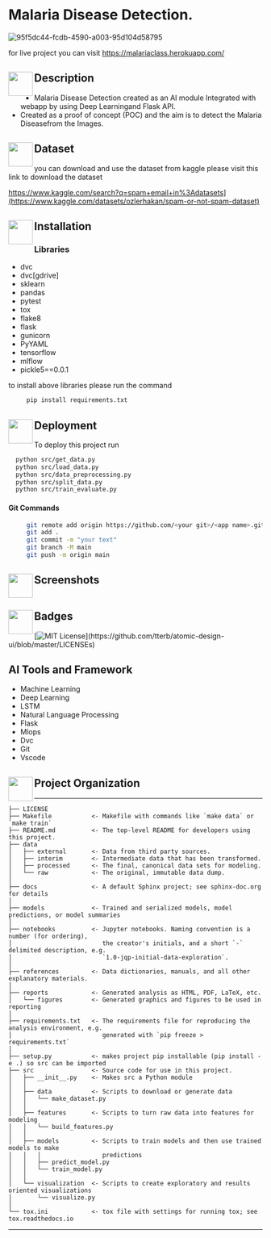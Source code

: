 
#  Malaria Disease Detection.

![95f5dc44-fcdb-4590-a003-95d104d58795](https://user-images.githubusercontent.com/61903698/188264368-70ec3b6a-a01e-4d1b-9264-215aad27d2af.gif)


for live project you can visit https://malariaclass.herokuapp.com/

## <a href="url"><img src="https://user-images.githubusercontent.com/61903698/178228250-a11a8416-3443-4c90-8616-8eda1edc4572.jpg" align="left" height="48" width="48" ></a>Description
* Malaria Disease Detection created as an AI module Integrated with webapp
by using Deep Learningand Flask API.
* Created as a proof of concept (POC) and the aim is to detect the Malaria Diseasefrom the Images.

## <a href="url"><img src="https://user-images.githubusercontent.com/61903698/178230062-a2e8bf94-4769-4e02-a26b-ed3696aae3fe.png" align="left" height="48" width="48" ></a>Dataset
you can download and use the dataset from kaggle please visit this link to download the dataset

https://www.kaggle.com/search?q=spam+email+in%3Adatasets](https://www.kaggle.com/datasets/ozlerhakan/spam-or-not-spam-dataset)

## <a href="url"><img src="https://user-images.githubusercontent.com/61903698/178229350-7f29d4eb-e758-455d-ab8e-87ef337e1880.png" align="left" height="48" width="48" ></a> Installation

### Libraries
* dvc
* dvc[gdrive]
* sklearn
* pandas
* pytest
* tox
* flake8
* flask
* gunicorn
* PyYAML
* tensorflow
* mlflow
* pickle5==0.0.1

to install above libraries please run the command

```bash
     pip install requirements.txt
```




##  <a href="url"><img src="https://user-images.githubusercontent.com/61903698/178230859-ca0b335b-1792-456a-a535-2a0462361e75.png" align="left" height="48" width="48" ></a>  Deployment

To deploy this project run

```bash
  python src/get_data.py
  python src/load_data.py
  python src/data_preprocessing.py
  python src/split_data.py
  python src/train_evaluate.py 
```

#### Git Commands
```bash
     git remote add origin https://github.com/<your git>/<app name>.git
     git add .
     git commit -m "your text"
     git branch -M main   
     git push -m origin main

```


## <a href="url"><img src="https://user-images.githubusercontent.com/61903698/178232811-59ccbc05-50da-4f46-8b4a-e2f9c9d79201.png" align="left" height="48" width="48" ></a> Screenshots


<img src="https://user-images.githubusercontent.com/61903698/179744083-e4a3f62f-2395-47ad-b3b7-6e0ff9256574.jpeg" width=40% height=0%>



## <a href="url"><img src="https://user-images.githubusercontent.com/61903698/178231990-81b6bcce-dbaa-4180-b363-dcc694e76a1e.png" align="left" height="48" width="48" ></a>  Badges

[![MIT License](https://img.shields.io/apm/l/atomic-design-ui.svg?)](https://github.com/tterb/atomic-design-ui/blob/master/LICENSEs)


## AI Tools and Framework
* Machine Learning
* Deep Learning
* LSTM
* Natural Language Processing
* Flask
* Mlops
* Dvc
* Git
* Vscode


## <a href="url"><img src="https://user-images.githubusercontent.com/61903698/178233478-e078e157-5156-4a29-a784-565395329de1.jpg" align="left" height="48" width="48" ></a> Project Organization
------------

    ├── LICENSE
    ├── Makefile           <- Makefile with commands like `make data` or `make train`
    ├── README.md          <- The top-level README for developers using this project.
    ├── data
    │   ├── external       <- Data from third party sources.
    │   ├── interim        <- Intermediate data that has been transformed.
    │   ├── processed      <- The final, canonical data sets for modeling.
    │   └── raw            <- The original, immutable data dump.
    │
    ├── docs               <- A default Sphinx project; see sphinx-doc.org for details
    │
    ├── models             <- Trained and serialized models, model predictions, or model summaries
    │
    ├── notebooks          <- Jupyter notebooks. Naming convention is a number (for ordering),
    │                         the creator's initials, and a short `-` delimited description, e.g.
    │                         `1.0-jqp-initial-data-exploration`.
    │
    ├── references         <- Data dictionaries, manuals, and all other explanatory materials.
    │
    ├── reports            <- Generated analysis as HTML, PDF, LaTeX, etc.
    │   └── figures        <- Generated graphics and figures to be used in reporting
    │
    ├── requirements.txt   <- The requirements file for reproducing the analysis environment, e.g.
    │                         generated with `pip freeze > requirements.txt`
    │
    ├── setup.py           <- makes project pip installable (pip install -e .) so src can be imported
    ├── src                <- Source code for use in this project.
    │   ├── __init__.py    <- Makes src a Python module
    │   │
    │   ├── data           <- Scripts to download or generate data
    │   │   └── make_dataset.py
    │   │
    │   ├── features       <- Scripts to turn raw data into features for modeling
    │   │   └── build_features.py
    │   │
    │   ├── models         <- Scripts to train models and then use trained models to make
    │   │   │                 predictions
    │   │   ├── predict_model.py
    │   │   └── train_model.py
    │   │
    │   └── visualization  <- Scripts to create exploratory and results oriented visualizations
    │       └── visualize.py
    │
    └── tox.ini            <- tox file with settings for running tox; see tox.readthedocs.io


--------

